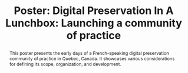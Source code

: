 ---
abstract: 'This poster presents the early days of a French-speaking digital preservation
  community of practice in Quebec, Canada. It showcases various considerations for
  defining its scope, organization, and development. '
creators:
- Fortin, Emilie
date: null
document_url: https://az659834.vo.msecnd.net/eventsairwesteuprod/production-inconference-public/1ab6176720a2406d8118445008c8877e
grand_parent: iPRES
institutions:
- Universite Laval
keywords:
- community of practice
- knowledge sharing
landing_page_url: null
language: eng
layout: publication
license: CC-BY 4.0 International
notes_url: null
parent: iPRES 2022
publication_type: poster
size: null
slides_url: null
source_name: iPRES
stream_url: null
title: 'Poster: Digital Preservation In A Lunchbox: Launching a community of practice '
year: 2022
---